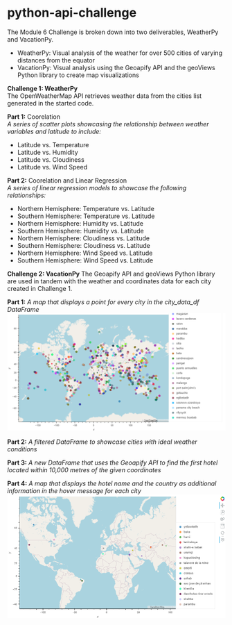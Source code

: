 # python-api-challenge
The Module 6 Challenge is broken down into two deliverables, WeatherPy and VacationPy.
* WeatherPy: Visual analysis of the weather for over 500 cities of varying distances from the equator
* VacationPy: Visual analysis using the Geoapify API and the geoViews Python library to create map visualizations

**Challenge 1: WeatherPy**<br>
The OpenWeatherMap API retrieves weather data from the cities list generated in the started code.

**Part 1:** Coorelation<br>
*A series of scatter plots showcasing the relationship between weather variables and latitude to include:*
* Latitude vs. Temperature
* Latitude vs. Humidity
* Latitude vs. Cloudiness
* Latitude vs. Wind Speed

**Part 2:** Coorelation and Linear Regression<br>
*A series of linear regression models to showcase the following relationships:*
* Northern Hemisphere: Temperature vs. Latitude
* Southern Hemisphere: Temperature vs. Latitude
* Northern Hemisphere: Humidity vs. Latitude
* Southern Hemisphere: Humidity vs. Latitude
* Northern Hemisphere: Cloudiness vs. Latitude
* Southern Hemisphere: Cloudiness vs. Latitude
* Northern Hemisphere: Wind Speed vs. Latitude
* Southern Hemisphere: Wind Speed vs. Latitude

**Challenge 2: VacationPy**
The Geoapify API and geoViews Python library are used in tandem with the weather and coordinates data for each city created in Challenge 1.

**Part 1:**
*A map that displays a point for every city in the city_data_df DataFrame*
![image](https://github.com/RachaelCaldwell/python-api-challenge/blob/main/starter_code/output_data/map_plot_1.png?raw=true)

**Part 2:**
*A filtered DataFrame to showcase cities with ideal weather conditions*

**Part 3:**
*A new DataFrame that uses the Geoapify API to find the first hotel located within 10,000 metres of the given coordinates*

**Part 4:**
*A map that displays the hotel name and the country as additional information in the hover message for each city*
![image](https://github.com/RachaelCaldwell/python-api-challenge/blob/main/starter_code/output_data/map_plot_2.png?raw=true)
